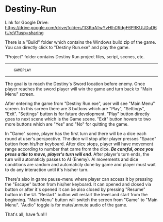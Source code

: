 # Destiny-Run

Link for Google Drive:
https://drive.google.com/drive/folders/1t3KqATwYvHIhDRdgF6PRKUUDuD6tUrcV?usp=sharing

There is a "Build" folder which contains the Windows build zip of the game. You can directly click to "Destiny Run.exe" and play the game.

"Project" folder contains Destiny Run project files, script, scenes, etc.

------------------------
        GAMEPLAY
------------------------

The goal is to reach the Destiny's Sword location before enemy. Once player reaches the sword player will win the game and turn back to "Main Menu" screen.

After entering the game from "Destiny Run.exe", user will see "Main Menu" screen. In this screen there are 3 buttons which are "Play", "Settings", "Exit". "Settings" button is for future development. "Play" button directly goes to next scene which is the Game scene. "Exit" button hovers to two more buttons which are "Yes" and "No" for quitting the game.

In "Game" scene, player has the first turn and there will be a dice each round at user's perspective. The dice will stop after player presses "Space" button from his/her keyboard. After dice stops, player will have movement range according to number that came from the dice. ***Be careful, once you press a tile to move, player's turn will end***. After player's turn ends, the turn will automaticly passes to AI (Enemy). AI movements and dice conditions are random and automaticly done by game and player must wait to do any interaction until it's his/her turn. 

There's also in game pause-menu where player can access it by pressing the "Escape" button from his/her keyboard. It can opened and closed via button or after it's opened it can be also closed by pressing "Resume" button in the UI. "Restart" button will restart the level and start from the beginning. "Main Menu" button will switch the screen from "Game" to "Main Menu". "Audio" toggle is for mute/unmute audio of the game.

That's all, have fun!!!

